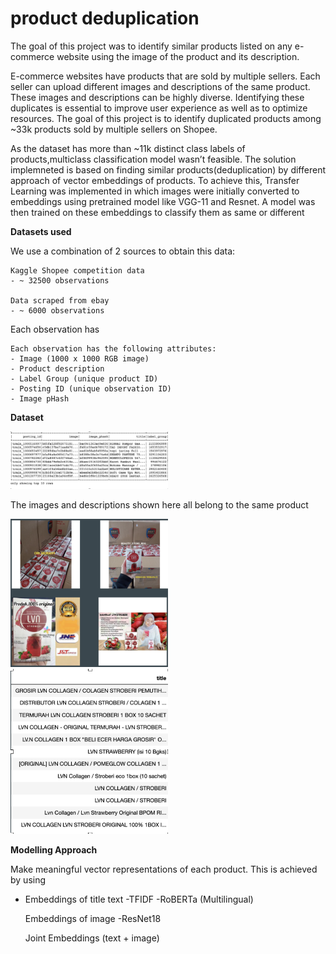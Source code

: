 # product deduplication

The goal of this project was to identify similar products listed on any e-commerce website using the image of the product and its description.

E-commerce websites have products that are sold by multiple sellers. Each seller can upload different images and descriptions of the same product. These images and descriptions can be highly diverse. Identifying these duplicates is essential to improve user experience as well as to optimize resources. The goal of this project is to identify duplicated products among ~33k products sold by multiple sellers on Shopee.

As the dataset has more than ~11k distinct class labels of products,multiclass classification model wasn’t feasible. The solution implemneted is based on finding similar products(deduplication) by different approach of vector embeddings of products. To achieve this, Transfer Learning was implemented in which images were initially converted to embeddings using pretrained model like VGG-11 and Resnet. A model was then trained on these embeddings to classify them as same or different

**Datasets used**

We use a combination of 2 sources to obtain this data:

    Kaggle Shopee competition data
    - ~ 32500 observations

    Data scraped from ebay
    - ~ 6000 observations

Each observation has 	

    Each observation has the following attributes:
    - Image (1000 x 1000 RGB image)
    - Product description
    - Label Group (unique product ID)
    - Posting ID (unique observation ID)
    - Image pHash

**Dataset**

<img src="images/Dataset.png" width="50%">

The images and descriptions shown here all belong to the same product

<img src="images/data_image.png" width="50%">
<img src="images/data_text.png" width="50%">

**Modelling Approach**

Make meaningful vector representations of each product. This is achieved by using
   - Embeddings of title text
     -TFIDF
     -RoBERTa (Multilingual)

     Embeddings of image
     -ResNet18

     Joint Embeddings (text + image)

